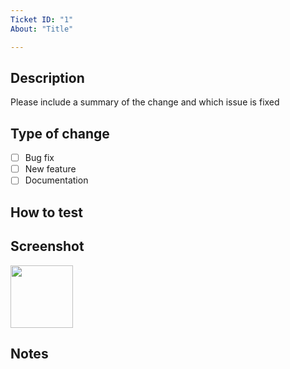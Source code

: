 ```yaml
---
Ticket ID: "1"
About: "Title"

---
```


## Description

Please include a summary of the change and which issue is fixed


## Type of change

- [ ] Bug fix
- [ ] New feature
- [ ] Documentation

## How to test

## Screenshot

<div>
<img src="image-URL" width= "100">
</div>

## Notes


